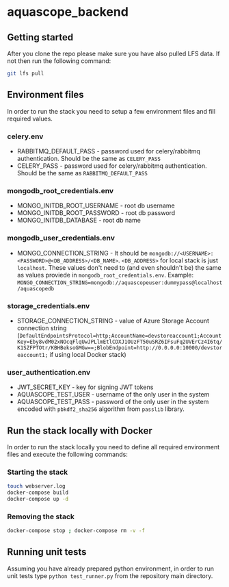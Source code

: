 # aquascope_backend

## Getting started
After you clone the repo please make sure you have also pulled LFS data. If not then run the following command:
```bash
git lfs pull
```

## Environment files
In order to run the stack you need to setup a few environment files and fill required values.

### celery.env
* RABBITMQ_DEFAULT_PASS - password used for celery/rabbitmq authentication. Should be the same as `CELERY_PASS`
* CELERY_PASS - password used for celery/rabbitmq authentication. Should be the same as `RABBITMQ_DEFAULT_PASS`

### mongodb_root_credentials.env
* MONGO_INITDB_ROOT_USERNAME - root db username
* MONGO_INITDB_ROOT_PASSWORD - root db password
* MONGO_INITDB_DATABASE - root db name

### mongodb_user_credentials.env
* MONGO_CONNECTION_STRING - It should be `mongodb://<USERNAME>:<PASSWORD>@<DB_ADDRESS>/<DB_NAME>`. `<DB_ADDRESS>` for local stack is just `localhost`. These values don't need to (and even shouldn't be) the same as values proviede in `mongodb_root_credentials.env`. Example: `MONGO_CONNECTION_STRING=mongodb://aquascopeuser:dummypass@localhost/aquascopedb`


### storage_credentials.env
* STORAGE_CONNECTION_STRING - value of Azure Storage Account connection string (`DefaultEndpointsProtocol=http;AccountName=devstoreaccount1;AccountKey=Eby8vdM02xNOcqFlqUwJPLlmEtlCDXJ1OUzFT50uSRZ6IFsuFq2UVErCz4I6tq/K1SZFPTOtr/KBHBeksoGMGw==;BlobEndpoint=http://0.0.0.0:10000/devstoreaccount1;` if using local Docker stack)

### user_authentication.env
* JWT_SECRET_KEY - key for signing JWT tokens
* AQUASCOPE_TEST_USER - username of the only user in the system
* AQUASCOPE_TEST_PASS - password of the only user in the system encoded with `pbkdf2_sha256` algorithm from `passlib` library.


## Run the stack locally with Docker
In order to run the stack locally you need to define all required environment files and execute the following commands:

### Starting the stack
```bash
touch webserver.log
docker-compose build
docker-compose up -d
```

### Removing the stack
```bash
docker-compose stop ; docker-compose rm -v -f
```

## Running unit tests
Assuming you have already prepared python environment, in order to run unit tests type `python test_runner.py` from the repository main directory.
